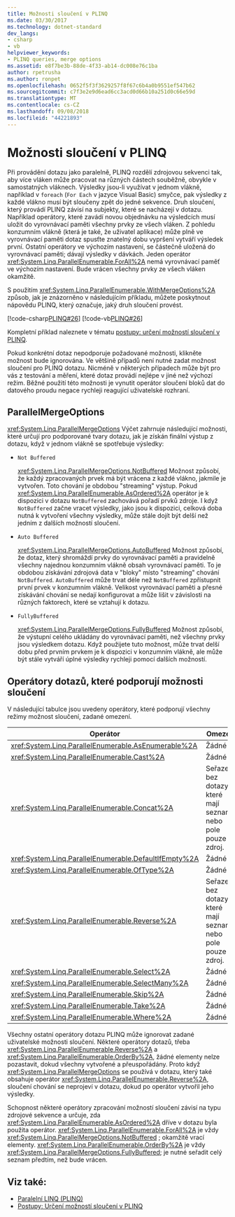 ```yaml
---
title: Možnosti sloučení v PLINQ
ms.date: 03/30/2017
ms.technology: dotnet-standard
dev_langs:
- csharp
- vb
helpviewer_keywords:
- PLINQ queries, merge options
ms.assetid: e8f7be3b-88de-4f33-ab14-dc008e76c1ba
author: rpetrusha
ms.author: ronpet
ms.openlocfilehash: 0652f5f3f3629257f8f67c6b4a0b9551ef547b62
ms.sourcegitcommit: c7f3e2e9d6ead6cc3acd0d66b10a251d0c66e59d
ms.translationtype: MT
ms.contentlocale: cs-CZ
ms.lasthandoff: 09/08/2018
ms.locfileid: "44221893"
---
```

# <a name="merge-options-in-plinq"></a>Možnosti sloučení v PLINQ
Při provádění dotazu jako paralelně, PLINQ rozdělí zdrojovou sekvenci tak, aby více vláken může pracovat na různých částech souběžně, obvykle v samostatných vláknech. Výsledky jsou-li využívat v jednom vlákně, například v `foreach` (`For Each` v jazyce Visual Basic) smyčce, pak výsledky z každé vlákno musí být sloučeny zpět do jedné sekvence. Druh sloučení, který provádí PLINQ závisí na subjekty, které se nacházejí v dotazu. Například operátory, které zavádí novou objednávku na výsledcích musí uložit do vyrovnávací paměti všechny prvky ze všech vláken. Z pohledu konzumním vlákně (která je také, že uživatel aplikace) může plně ve vyrovnávací paměti dotaz spusťte znatelný dobu vypršení vytváří výsledek první. Ostatní operátory ve výchozím nastavení, se částečně uložená do vyrovnávací paměti; dávají výsledky v dávkách. Jeden operátor <xref:System.Linq.ParallelEnumerable.ForAll%2A> nemá vyrovnávací paměť ve výchozím nastavení. Bude vrácen všechny prvky ze všech vláken okamžitě.  
  
 S použitím <xref:System.Linq.ParallelEnumerable.WithMergeOptions%2A> způsob, jak je znázorněno v následujícím příkladu, můžete poskytnout nápovědu PLINQ, který označuje, jaký druh sloučení provést.  
  
 [!code-csharp[PLINQ#26](../../../samples/snippets/csharp/VS_Snippets_Misc/plinq/cs/plinqsamples.cs#26)]
 [!code-vb[PLINQ#26](../../../samples/snippets/visualbasic/VS_Snippets_Misc/plinq/vb/plinq2_vb.vb#26)]  
  
 Kompletní příklad naleznete v tématu [postupy: určení možností sloučení v PLINQ](../../../docs/standard/parallel-programming/how-to-specify-merge-options-in-plinq.md).  
  
 Pokud konkrétní dotaz nepodporuje požadované možnosti, klikněte možnost bude ignorována. Ve většině případů není nutné zadat možnost sloučení pro PLINQ dotazu. Nicméně v některých případech může být pro vás z testování a měření, které dotaz provádí nejlépe v jiné než výchozí režim. Běžné použití této možnosti je vynutit operátor sloučení bloků dat do datového proudu negace rychleji reagující uživatelské rozhraní.  
  
## <a name="parallelmergeoptions"></a>ParallelMergeOptions  
 <xref:System.Linq.ParallelMergeOptions> Výčet zahrnuje následující možnosti, které určují pro podporované tvary dotazu, jak je získán finální výstup z dotazu, když v jednom vlákně se spotřebuje výsledky:  
  
-   `Not Buffered`  
  
     <xref:System.Linq.ParallelMergeOptions.NotBuffered> Možnost způsobí, že každý zpracovaných prvek má být vrácena z každé vlákno, jakmile je vytvořen. Toto chování je obdobou "streaming" výstup. Pokud <xref:System.Linq.ParallelEnumerable.AsOrdered%2A> operátor je k dispozici v dotazu `NotBuffered` zachovává pořadí prvků zdroje. I když `NotBuffered` začne vracet výsledky, jako jsou k dispozici, celková doba nutná k vytvoření všechny výsledky, může stále dojít být delší než jedním z dalších možností sloučení.  
  
-   `Auto Buffered`  
  
     <xref:System.Linq.ParallelMergeOptions.AutoBuffered> Možnost způsobí, že dotaz, který shromáždí prvky do vyrovnávací paměti a pravidelně všechny najednou konzumním vlákně obsah vyrovnávací paměti. To je obdobou získávání zdrojová data v "bloky" místo "streaming" chování `NotBuffered`. `AutoBuffered` může trvat déle než `NotBuffered` zpřístupnit první prvek v konzumním vlákně. Velikost vyrovnávací paměti a přesné získávání chování se nedají konfigurovat a může lišit v závislosti na různých faktorech, které se vztahují k dotazu.  
  
-   `FullyBuffered`  
  
     <xref:System.Linq.ParallelMergeOptions.FullyBuffered> Možnost způsobí, že výstupní celého ukládány do vyrovnávací paměti, než všechny prvky jsou výsledkem dotazu. Když použijete tuto možnost, může trvat delší dobu před prvním prvkem je k dispozici v konzumním vlákně, ale může být stále vytváří úplné výsledky rychleji pomocí dalších možností.  
  
## <a name="query-operators-that-support-merge-options"></a>Operátory dotazů, které podporují možnosti sloučení  
 V následující tabulce jsou uvedeny operátory, které podporují všechny režimy možnost sloučení, zadané omezení.  
  
|Operátor|Omezení|  
|--------------|------------------|  
|<xref:System.Linq.ParallelEnumerable.AsEnumerable%2A>|Žádné|  
|<xref:System.Linq.ParallelEnumerable.Cast%2A>|Žádné|  
|<xref:System.Linq.ParallelEnumerable.Concat%2A>|Seřazené bez dotazy, které mají seznamu nebo pole pouze zdroj.|  
|<xref:System.Linq.ParallelEnumerable.DefaultIfEmpty%2A>|Žádné|  
|<xref:System.Linq.ParallelEnumerable.OfType%2A>|Žádné|  
|<xref:System.Linq.ParallelEnumerable.Reverse%2A>|Seřazené bez dotazy, které mají seznamu nebo pole pouze zdroj.|  
|<xref:System.Linq.ParallelEnumerable.Select%2A>|Žádné|  
|<xref:System.Linq.ParallelEnumerable.SelectMany%2A>|Žádné|  
|<xref:System.Linq.ParallelEnumerable.Skip%2A>|Žádné|  
|<xref:System.Linq.ParallelEnumerable.Take%2A>|Žádné|  
|<xref:System.Linq.ParallelEnumerable.Where%2A>|Žádné|  
  
 Všechny ostatní operátory dotazu PLINQ může ignorovat zadané uživatelské možnosti sloučení. Některé operátory dotazů, třeba <xref:System.Linq.ParallelEnumerable.Reverse%2A> a <xref:System.Linq.ParallelEnumerable.OrderBy%2A>, žádné elementy nelze pozastavit, dokud všechny vytvořené a přeuspořádány. Proto když <xref:System.Linq.ParallelMergeOptions> se používá v dotazu, který také obsahuje operátor <xref:System.Linq.ParallelEnumerable.Reverse%2A>, sloučení chování se neprojeví v dotazu, dokud po operátor vytvořil jeho výsledky.  
  
 Schopnost některé operátory zpracování možností sloučení závisí na typu zdrojové sekvence a určuje, zda <xref:System.Linq.ParallelEnumerable.AsOrdered%2A> dříve v dotazu byla použita operátor. <xref:System.Linq.ParallelEnumerable.ForAll%2A> je vždy <xref:System.Linq.ParallelMergeOptions.NotBuffered> ; okamžitě vrací elementy. <xref:System.Linq.ParallelEnumerable.OrderBy%2A> je vždy <xref:System.Linq.ParallelMergeOptions.FullyBuffered>; je nutné seřadit celý seznam předtím, než bude vrácen.  
  
## <a name="see-also"></a>Viz také:

- [Paralelní LINQ (PLINQ)](../../../docs/standard/parallel-programming/parallel-linq-plinq.md)  
- [Postupy: Určení možností sloučení v PLINQ](../../../docs/standard/parallel-programming/how-to-specify-merge-options-in-plinq.md)
